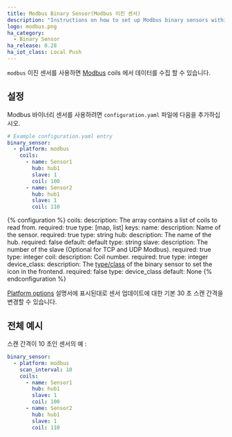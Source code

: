 ```yaml
---
title: Modbus Binary Sensor(Modbus 이진 센서)
description: "Instructions on how to set up Modbus binary sensors within Home Assistant."
logo: modbus.png
ha_category:
  - Binary Sensor
ha_release: 0.28
ha_iot_class: Local Push
---
```


`modbus` 이진 센서를 사용하면 [Modbus](http://www.modbus.org/) coils 에서 데이터를 수집 할 수 있습니다.

## 설정

Modbus 바이너리 센서를 사용하려면 `configuration.yaml` 파일에 다음을 추가하십시오.

```yaml
# Example configuration.yaml entry
binary_sensor:
  - platform: modbus
    coils:
      - name: Sensor1
        hub: hub1
        slave: 1
        coil: 100
      - name: Sensor2
        hub: hub1
        slave: 1
        coil: 110
```

{% configuration %}
coils:
  description: The array contains a list of coils to read from.
  required: true
  type: [map, list]
  keys:
    name:
      description: Name of the sensor.
      required: true
      type: string
    hub:
      description: The name of the hub.
      required: false
      default: default
      type: string
    slave:
      description: The number of the slave (Optional for TCP and UDP Modbus).
      required: true
      type: integer
    coil:
      description: Coil number.
      required: true
      type: integer
    device_class:
      description: The [type/class](/integrations/binary_sensor/#device-class) of the binary sensor to set the icon in the frontend.
      required: false
      type: device_class
      default: None
{% endconfiguration %}

[Platform options](/docs/configuration/platform_options/#scan-interval) 설명서에 표시된대로 센서 업데이트에 대한 기본 30 초 스캔 간격을 변경할 수 있습니다.

## 전체 예시

스캔 간격이 10 초인 센서의 예 :

```yaml
binary_sensor:
  - platform: modbus
    scan_interval: 10
    coils:
      - name: Sensor1
        hub: hub1
        slave: 1
        coil: 100
      - name: Sensor2
        hub: hub1
        slave: 1
        coil: 110
```
